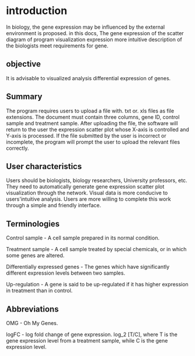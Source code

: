 # introduction
In biology, the gene expression may be influenced by the external environment is proposed. in this docs, The gene expression of the scatter diagram of program visualization expression more intuitive description of the biologists meet requirements for gene.

## objective
It is advisable to visualized analysis differential expression of genes.

##  Summary
The program requires users to upload a file with. txt or. xls files as file extensions. The document must contain three columns, gene ID, control sample and treatment sample. After uploading the file, the software will return to the user the expression scatter plot whose X-axis is controlled and Y-axis is processed. If the file submitted by the user is incorrect or incomplete, the program will prompt the user to upload the relevant files correctly.

## User characteristics
Users should be biologists, biology researchers, University professors, etc. They need to automatically generate gene expression scatter plot visualization through the network. Visual data is more conducive to users'intuitive analysis. Users are more willing to complete this work through a simple and friendly interface.

## Terminologies
Control sample - A cell sample prepared in its normal condition.

Treatment sample - A cell sample treated by special chemicals, or in which some genes are altered.

Differentially expressed genes - The genes which have significantly different expression levels between two samples.

Up-regulation - A gene is said to be up-regulated if it has higher expression in treatment than in control.

## Abbreviations
OMG - Oh My Genes.

logFC - log fold change of gene expression. log_2 [T/C], where T is the gene expression level from a treatment sample, while C is the gene expression level.